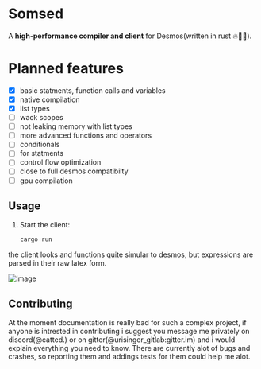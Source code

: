 # Somsed

A **high-performance compiler and client** for Desmos(written in rust 🔥👑🦀).

# Planned features
- [x] basic statments, function calls and variables
- [x] native compilation
- [x] list types
- [ ] wack scopes 
- [ ] not leaking memory with list types
- [ ] more advanced functions and operators
- [ ] conditionals
- [ ] for statments
- [ ] control flow optimization
- [ ] close to full desmos compatibilty
- [ ] gpu compilation
## Usage  

1. Start the client:  
   ```bash
   cargo run
   ```
the client looks and functions quite simular to desmos, but expressions are parsed in their raw latex form.

![image](https://github.com/user-attachments/assets/954b621d-deef-4d29-97ef-2b5ce4a380bb)

## Contributing
At the moment documentation is really bad for such a complex project, if anyone is intrested in contributing i suggest you message me privately on discord(@catted.) or on gitter(@urisinger_gitlab:gitter.im) and i would explain everything you need to know. There are currently alot of bugs and crashes, so reporting them and addings tests for them could help me alot.
